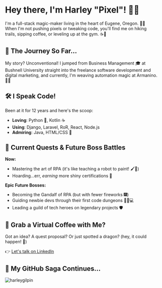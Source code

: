 # Hey there, I'm Harley "Pixel"! 👋😊

I'm a full-stack magic-maker living in the heart of Eugene, Oregon. 🌲✨ When I'm not pushing pixels or tweaking code, you'll find me on hiking trails, sipping coffee, or leveling up at the gym. ☕💪

## 🚀 The Journey So Far...

My story? Unconventional! I jumped from Business Management 🎓 at Bushnell University straight into the freelance software development and digital marketing, and currently, I'm weaving automation magic at Armanino. 🤖✨

## 🛠️ I Speak Code!

Been at it for 12 years and here's the scoop:

- **Loving**: Python 🐍, Kotlin ☕
- **Using**: Django, Laravel, RoR, React, Node.js
- **Admiring**: Java, HTML/CSS 🎨

## 🌟 Current Quests & Future Boss Battles

**Now:**
- Mastering the art of RPA (it's like teaching a robot to paint! 🖌️🤖)
- Hoarding...err, *earning* more shiny certifications 🏅

**Epic Future Bosses:**
- Becoming the Gandalf of RPA (but with fewer fireworks 🎆)
- Guiding newbie devs through their first code dungeons 🧙‍♂️💻
- Leading a guild of tech heroes on legendary projects 🛡️

## 🍻 Grab a Virtual Coffee with Me?

Got an idea? A quest proposal? Or just spotted a dragon? (hey, it could happen! 🐉)

👉 [Let's talk on LinkedIn](https://www.linkedin.com/in/Harley-Gilpin/)

## 🌟 My GitHub Saga Continues...

<p><img align="center" src="https://streak-stats.demolab.com?user=harleygilpin&theme=dark&hide_border=true" alt="harleygilpin" /></p>
